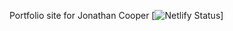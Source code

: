 Portfolio site for Jonathan Cooper
[![Netlify Status](https://api.netlify.com/api/v1/badges/d4ec4a32-8cd1-43b8-b1d8-b55cf7053bff/deploy-status)]
